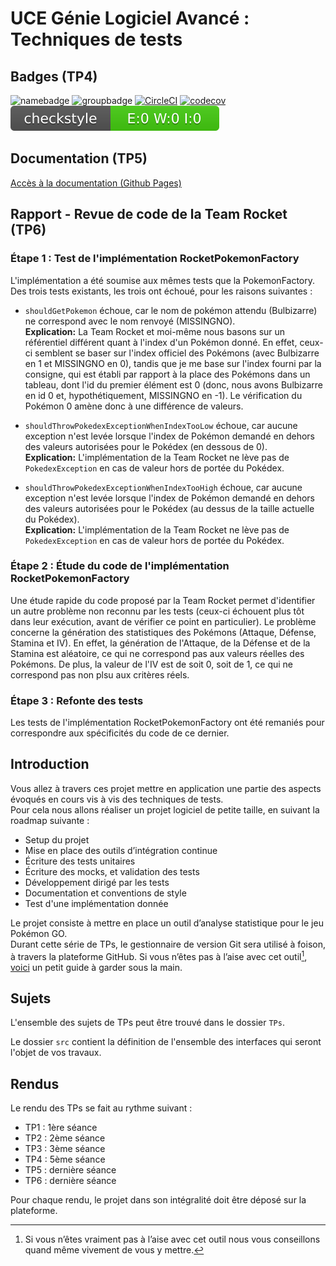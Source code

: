 # UCE Génie Logiciel Avancé : Techniques de tests

## Badges (TP4)

![namebadge](https://img.shields.io/static/v1?label=Nom&message=Milan%20VERY-GRIETTE&color=blue)
![groupbadge](https://img.shields.io/static/v1?label=Groupe&message=ILSEN-ALT-Gr1&color=lightgrey)
[![CircleCI](https://dl.circleci.com/status-badge/img/gh/Milan-VERY-GRIETTE/ceri-m1-techniques-de-test/tree/master.svg?style=svg)](https://dl.circleci.com/status-badge/redirect/gh/Milan-VERY-GRIETTE/ceri-m1-techniques-de-test/tree/master)
[![codecov](https://codecov.io/gh/Milan-VERY-GRIETTE/ceri-m1-techniques-de-test/branch/master/graph/badge.svg?token=BD869Z8DSU)](https://codecov.io/gh/Milan-VERY-GRIETTE/ceri-m1-techniques-de-test)
![Checkstyle](docs/badges/checkstyle-result.svg)

## Documentation (TP5)

[Accès à la documentation (Github Pages)](https://milan-very-griette.github.io/ceri-m1-techniques-de-test/fr/univavignon/pokedex/api/package-summary.html)

## Rapport - Revue de code de la Team Rocket (TP6)

### Étape 1 : Test de l'implémentation RocketPokemonFactory

L'implémentation a été soumise aux mêmes tests que la PokemonFactory.
Des trois tests existants, les trois ont échoué, pour les raisons suivantes :

- `shouldGetPokemon` échoue, car le nom de pokémon attendu (Bulbizarre) ne correspond avec le nom renvoyé (MISSINGNO).<br>
    **Explication:** La Team Rocket et moi-même nous basons sur un référentiel différent quant à l'index d'un Pokémon donné. En effet, ceux-ci semblent se baser sur l'index officiel des Pokémons (avec Bulbizarre en 1 et MISSINGNO en 0), tandis que je me base sur l'index fourni par la consigne, qui est établi par rapport à la place des Pokémons dans un tableau, dont l'id du premier élément est 0 (donc, nous avons Bulbizarre en id 0 et, hypothétiquement, MISSINGNO en -1). Le vérification du Pokémon 0 amène donc à une différence de valeurs.

- `shouldThrowPokedexExceptionWhenIndexTooLow` échoue, car aucune exception n'est levée lorsque l'index de Pokémon demandé en dehors des valeurs autorisées pour le Pokédex (en dessous de 0).<br>
  **Explication:** L'implémentation de la Team Rocket ne lève pas de `PokedexException` en cas de valeur hors de portée du Pokédex.

- `shouldThrowPokedexExceptionWhenIndexTooHigh` échoue, car aucune exception n'est levée lorsque l'index de Pokémon demandé en dehors des valeurs autorisées pour le Pokédex (au dessus de la taille actuelle du Pokédex).<br>
  **Explication:** L'implémentation de la Team Rocket ne lève pas de `PokedexException` en cas de valeur hors de portée du Pokédex.

### Étape 2 : Étude du code de l'implémentation RocketPokemonFactory

Une étude rapide du code proposé par la Team Rocket permet d'identifier un autre problème non reconnu par les tests (ceux-ci échouent plus tôt dans leur exécution, avant de vérifier ce point en particulier).
Le problème concerne la génération des statistiques des Pokémons (Attaque, Défense, Stamina et IV).
En effet, la génération de l'Attaque, de la Défense et de la Stamina est aléatoire, ce qui ne correspond pas aux valeurs réelles des Pokémons. De plus, la valeur de l'IV est de soit 0, soit de 1, ce qui ne correspond pas non plsu aux critères réels.

### Étape 3 : Refonte des tests

Les tests de l'implémentation RocketPokemonFactory ont été remaniés pour correspondre aux spécificités du code de ce dernier.

## Introduction

Vous allez à travers ces projet mettre en application une partie des aspects évoqués en cours vis à vis des techniques de tests.  
Pour cela nous allons réaliser un projet logiciel de petite taille, en suivant la roadmap suivante : 
- Setup du projet
- Mise en place des outils d’intégration continue
- Écriture des tests unitaires
- Écriture des mocks, et validation des tests
- Développement dirigé par les tests
- Documentation et conventions de style
- Test d'une implémentation donnée

Le projet consiste à mettre en place un outil d’analyse statistique pour le jeu Pokémon GO.  
Durant cette série de TPs, le gestionnaire de version Git sera utilisé à foison, à travers la plateforme GitHub. Si vous n’êtes pas à l’aise avec cet outil[^1], [voici](http://rogerdudler.github.io/git-guide/) un petit guide à garder sous la main.

## Sujets

L'ensemble des sujets de TPs peut être trouvé dans le dossier `TPs`.

Le dossier `src` contient la définition de l'ensemble des interfaces qui seront l'objet de vos travaux.

## Rendus

Le rendu des TPs se fait au rythme suivant :

- TP1 : 1ère séance
- TP2 : 2ème séance
- TP3 : 3ème séance
- TP4 : 5ème séance
- TP5 : dernière séance
- TP6 : dernière séance

Pour chaque rendu, le projet dans son intégralité doit être déposé sur la plateforme.

[^1]: Si vous n’êtes vraiment pas à l’aise avec cet outil nous vous conseillons quand même vivement de vous y mettre.

